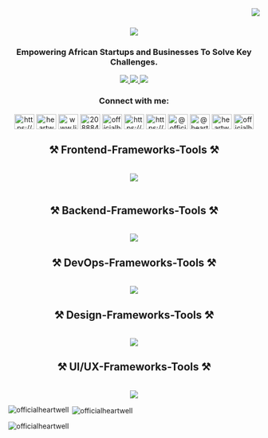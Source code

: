 <img align="right" src="https://visitor-badge.laobi.icu/badge?page_id=officialheartwell.officialheartwell"/>

<h1 align="center">
    <img src="https://readme-typing-svg.herokuapp.com/?font=Righteous&size=35&center=true&vCenter=true&width=500&height=70&duration=4000&lines=Hi+There!+👋;+I'm+Heartwell+Okorie!;+I'm+a+Software+Developer!;+A+Digital+Marketing+Manager!;+A+Creative+Designer!;+And+Technical+Writer!;" />
</h1>

<h3 align="center">Empowering African Startups and Businesses To Solve Key Challenges.</h3>

<div align="center"> 
  <a href="mailto:officialheartwell@gmail.com">
    <img src="https://img.shields.io/badge/Gmail-333333?style=for-the-badge&logo=gmail&logoColor=red" />
  </a>
  <a href="https://www.linkedin.com/in/heartwell-okorie" target="_blank">
    <img src="https://img.shields.io/badge/LinkedIn-0077B5?style=for-the-badge&logo=linkedin&logoColor=white" target="_blank" />
  </a>
  <a href="https://linktr.ee/heartwell_okorie" target="_blank">
     <img src="https://img.shields.io/badge/Portfolio-FF5722?style=for-the-badge&logo=todoist&logoColor=white" target="_blank" /> <!-- sqlite, safari, google-chrome are other good icon options -->
  </a>
</div>
<h3 align="center">Connect with me:</h3>
<p align="center">
<a href="https://dev.to/https://dev.to/officialheartwell" target="blank"><img align="center" src="https://raw.githubusercontent.com/rahuldkjain/github-profile-readme-generator/master/src/images/icons/Social/devto.svg" alt="https://dev.to/officialheartwell" height="30" width="40" /></a>
<a href="https://twitter.com/heartwellokorie" target="blank"><img align="center" src="https://raw.githubusercontent.com/rahuldkjain/github-profile-readme-generator/master/src/images/icons/Social/twitter.svg" alt="heartwellokorie" height="30" width="40" /></a>
<a href="https://linkedin.com/in/www.linkedin.com/in/heartwell-okorie" target="blank"><img align="center" src="https://raw.githubusercontent.com/rahuldkjain/github-profile-readme-generator/master/src/images/icons/Social/linked-in-alt.svg" alt="www.linkedin.com/in/heartwell-okorie" height="30" width="40" /></a>
<a href="https://stackoverflow.com/users/20888453" target="blank"><img align="center" src="https://raw.githubusercontent.com/rahuldkjain/github-profile-readme-generator/master/src/images/icons/Social/stack-overflow.svg" alt="20888453" height="30" width="40" /></a>
<a href="https://instagram.com/officialheartwell" target="blank"><img align="center" src="https://raw.githubusercontent.com/rahuldkjain/github-profile-readme-generator/master/src/images/icons/Social/instagram.svg" alt="officialheartwell" height="30" width="40" /></a>
<a href="https://dribbble.com/https://dribbble.com/officialheartwell" target="blank"><img align="center" src="https://raw.githubusercontent.com/rahuldkjain/github-profile-readme-generator/master/src/images/icons/Social/dribbble.svg" alt="https://dribbble.com/officialheartwell" height="30" width="40" /></a>
<a href="https://www.behance.net/https://www.behance.net/heartwll_okorie" target="blank"><img align="center" src="https://raw.githubusercontent.com/rahuldkjain/github-profile-readme-generator/master/src/images/icons/Social/behance.svg" alt="https://www.behance.net/heartwll_okorie" height="30" width="40" /></a>
<a href="https://hashnode.com/@officialheartwell" target="blank"><img align="center" src="https://raw.githubusercontent.com/rahuldkjain/github-profile-readme-generator/master/src/images/icons/Social/hashnode.svg" alt="@officialheartwell" height="30" width="40" /></a>
<a href="https://medium.com/@heartwellokorie" target="blank"><img align="center" src="https://raw.githubusercontent.com/rahuldkjain/github-profile-readme-generator/master/src/images/icons/Social/medium.svg" alt="@heartwellokorie" height="30" width="40" /></a>
<a href="https://www.youtube.com/c/heartwell heartwell" target="blank"><img align="center" src="https://raw.githubusercontent.com/rahuldkjain/github-profile-readme-generator/master/src/images/icons/Social/youtube.svg" alt="heartwell heartwell" height="30" width="40" /></a>
<a href="https://discord.gg/officialheartwell" target="blank"><img align="center" src="https://raw.githubusercontent.com/rahuldkjain/github-profile-readme-generator/master/src/images/icons/Social/discord.svg" alt="officialheartwell" height="30" width="40" /></a>
</p>





<h2 align="center">⚒️ Frontend-Frameworks-Tools ⚒️</h2>
<br/>
<div align="center">
    <img src="https://skillicons.dev/icons?i=html,css,bootstrap,tailwind,javascript,react" />
    <br>
</div>
<br/>


<h2 align="center">⚒️ Backend-Frameworks-Tools ⚒️</h2>
<br/>
<div align="center">
    <img src="https://skillicons.dev/icons?i=Nodejs,javascript,typescript" />
    <br>
</div>


<h2 align="center">⚒️ DevOps-Frameworks-Tools ⚒️</h2>
<br/>
<div align="center">
    <img src="https://skillicons.dev/icons?i=git,github,gitlab,Termux,vscode" />
    <br>
</div>


<h2 align="center">⚒️ Design-Frameworks-Tools ⚒️</h2>
<br/>
<div align="center">
    <img src="https://skillicons.dev/icons?i=figma,photoshop,illustrator,corelDraw,Indesign,Canva" />
    <br>
</div>


<h2 align="center">⚒️ UI/UX-Frameworks-Tools ⚒️</h2>
<br/>
<div align="center">
    <img src="https://skillicons.dev/icons?i=figma,photoshop,adobeXD" />
    <br>
</div>










<p><img align="left" src="https://github-readme-stats.vercel.app/api/top-langs?username=officialheartwell&show_icons=true&locale=en&layout=compact" alt="officialheartwell" /></p>

<p>&nbsp;<img align="center" src="https://github-readme-stats.vercel.app/api?username=officialheartwell&show_icons=true&locale=en" alt="officialheartwell" /></p>

<p><img align="center" src="https://github-readme-streak-stats.herokuapp.com/?user=officialheartwell&" alt="officialheartwell" /></p>
